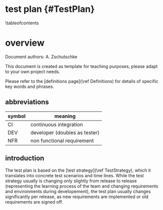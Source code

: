 # test plan {#TestPlan}

\tableofcontents

# overview 

Document authors: A. Zschutschke

This document is created as template for teaching purposes, please adapt to
your own project needs.

Please refer to the [definitions page](\ref Definitions) for details of
specific key words and phrases.

## abbreviations

| symbol  | meaning |
| ------- | ------- |
| CI      | continuous integration |
| DEV     | developer (doubles as tester) |
| NFR     | non functional requirement |

## introduction

The test plan is based on the [test strategy](\ref TestStrategy), which it
translates into concrete test scenarios and time lines. While the test strategy
usually is changing only slightly from release to release (representing the 
learning process of the team and changing requirements and environments during
developement), the test plan usually changes significantly per release, as 
new requirements are implemented or old requirements are signed off.


